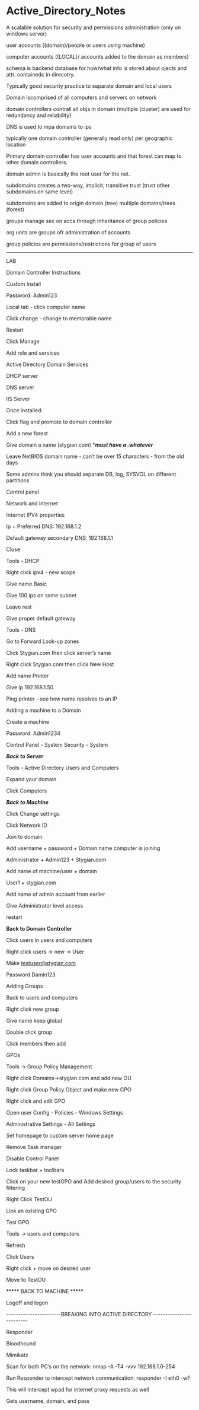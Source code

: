 # Active_Directory_Notes

A scalable solution for security and permissions administration (only on windows server)

user accounts ((domain)/people or users using machine)

computer accounts ((LOCAL)/ accounts added to the domain as members)

schema is backend database for how/what info is stored about ojects and attr. containedc in direcotry.

Typically good security practice to separate domain and local users

Domain iscomprised of all computers and servers on network

domain controllers contrall all objs in domain (multiple (cluster) are used for redundancy and reliability)

DNS is used to mpa domains to ips

typically one domain controller (generally read only) per geographic location

Primary domain controller has user accounts and that forest can map to other domain controllers.

domain admin is basically the root user for the net.

subdomains creates a two-way, implicit, transitive trust (trust other subdomains on same level)

subdomains are added to origin domain (tree)
multiple domains/trees (forest)

groups manage sec on accs through inheritance of group policies

org units are groups ofr administration of accounts

group policies are permissions/restrictions for group of users

----------------------------------------------------
LAB

Domain Controller Instructions 

 

Custom Install 

Password: Admin123 

Local tab - click computer name 

Click change - change to memorable name 

Restart 

 

Click Manage 

Add role and services 

Active Directory Domain Services 

DHCP server 

DNS server 

IIS Server 

Once installed: 

Click flag and promote to domain controller 

Add a new forest 

Give domain a name (stygian.com) ****must have a .whatever*** 

Leave NetBIOS domain name - can’t be over 15 characters - from the old days 

Some admins think you should separate DB, log, SYSVOL on different partitions 

 

Control panel 

Network and internet  

Internet IPV4 properties 

Ip + Preferred DNS: 192.168.1.2 

Default gateway secondary DNS: 192.168.1.1 

Close 

Tools - DHCP 

Right click ipv4  - new scope 

Give name Basic 

Give 100 ips on same subnet 

Leave rest 

Give proper default gateway 

Tools - DNS 

Go to Forward Look-up zones 

Click Stygian.com then click server’s name 

Right click Stygian.com then click New Host 

Add name Printer 

Give ip 192.168.1.50 

Ping printer  - see how name resolves to an IP 

 

Adding a machine to a Domain 

Create a machine 

Password: Admin1234 

Control Panel - System Security - System 

*****Back to Server***** 

Tools - Active Directory Users and Computers 

Expand your domain 

Click Computers 

*****Back to Machine***** 

Click Change settings 

Click Network ID 

Join to domain 

Add username + password + Domain name computer is joining 

Administrator	+   Admin123 + Stygian.com 

Add name of machine/user + domain 

User1 + stygian.com 

Add name of admin account from earlier 

Give Administrator level access 

restart 

******Back to Domain Controller****** 

Click users in users and computers 

Right click users -> new -> User 

Make testuser@stygian.com 

Password Damin123 

Adding Groups 

Back to users and computers 

Right click new group 

Give name keep global 

Double click group 

Click members then add 

GPOs 

Tools -> Group Policy Management 

Right click Domains->stygian.com and add new OU 

Right click Group Policy Object and make new GPO 

Right click and edit GPO 

Open user Config - Policies - Windows Settings 

Administrative Settings - All Settings 

Set homepage to custom server home page 

Remove Task manager 

Disable Control Panel 

Lock taskbar + toolbars 

Click on your new testGPO and Add desired group/users to the security filtering 

 

Right Click TestOU 

Link an existing GPO 

Test GPO 

Tools -> users and computers 

Refresh 

Click Users  

Right click + move on desired user 

Move to TestOU 

***** BACK TO MACHINE ***** 

Logoff and logon 

 

 

-----------------------BREAKING INTO ACTIVE DIRECTORY ------------------------- 

 

Responder 

Bloodhound  

Mimikatz 

 

Scan for both PC’s on the network: nmap -A -T4 -vvv 192.168.1.0-254 

 

Run Responder to intercept network communication: responder -I eth0 -wF 

This will intercept wpad for internet proxy requests as well 

Gets username, domain, and pass 
